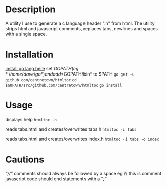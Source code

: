 # Description
A utility I use to generate a c language header ".h" from html. The utility strips html and javascript comments, replaces tabs, newlines and spaces with a single space.
# Installation
[install go lang here](https://golang.org/dl/)
set $GOPATH (eg */home/dave/go*) and add *$GOPATH/bin* to $PATH 
`go get -u github.com/centretown/htmltoc`
`cd $GOPATH/src/github.com/centretown/htmltoc`
`go install`
# Usage
 displays help
`htmltoc -h` 
 
reads tabs.html and creates/overwrites tabs.h
`htmltoc -i tabs`

reads tabs.html and creates/overwrites index.h
`htmltoc -i tabs -o index`

# Cautions
*"//"* comments should always be followed by a space eg // this is comment
javascript code should end statements with a "*;"*

